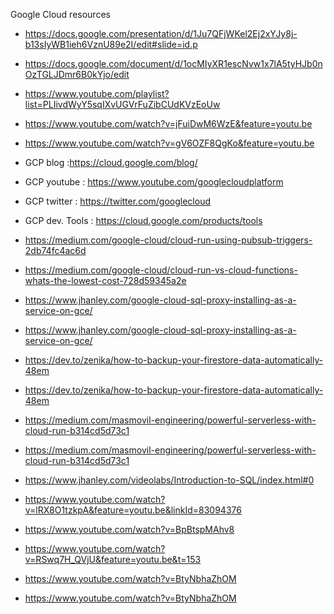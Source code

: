 Google Cloud resources

- https://docs.google.com/presentation/d/1Ju7QFjWKel2Ej2xYJy8j-b13sIyWB1ieh6VznU89e2I/edit#slide=id.p

- https://docs.google.com/document/d/1ocMIyXR1escNvw1x7lA5tyHJb0nOzTGLJDmr6B0kYjo/edit

- https://www.youtube.com/playlist?list=PLIivdWyY5sqIXvUGVrFuZibCUdKVzEoUw

- https://www.youtube.com/watch?v=jFuiDwM6WzE&feature=youtu.be

- https://www.youtube.com/watch?v=gV6OZF8QgKo&feature=youtu.be

- GCP blog :https://cloud.google.com/blog/
- GCP youtube : https://www.youtube.com/googlecloudplatform
- GCP twitter : https://twitter.com/googlecloud
- GCP dev. Tools : https://cloud.google.com/products/tools

- https://medium.com/google-cloud/cloud-run-using-pubsub-triggers-2db74fc4ac6d
- https://medium.com/google-cloud/cloud-run-vs-cloud-functions-whats-the-lowest-cost-728d59345a2e
- https://www.jhanley.com/google-cloud-sql-proxy-installing-as-a-service-on-gce/
- https://www.jhanley.com/google-cloud-sql-proxy-installing-as-a-service-on-gce/
- https://dev.to/zenika/how-to-backup-your-firestore-data-automatically-48em
- https://dev.to/zenika/how-to-backup-your-firestore-data-automatically-48em
- https://medium.com/masmovil-engineering/powerful-serverless-with-cloud-run-b314cd5d73c1
- https://medium.com/masmovil-engineering/powerful-serverless-with-cloud-run-b314cd5d73c1
- https://www.jhanley.com/videolabs/Introduction-to-SQL/index.html#0
- https://www.youtube.com/watch?v=lRX8O1tzkpA&feature=youtu.be&linkId=83094376
- https://www.youtube.com/watch?v=BpBtspMAhv8
- https://www.youtube.com/watch?v=RSwq7H_QVjU&feature=youtu.be&t=153
- https://www.youtube.com/watch?v=BtyNbhaZhOM
- https://www.youtube.com/watch?v=BtyNbhaZhOM
